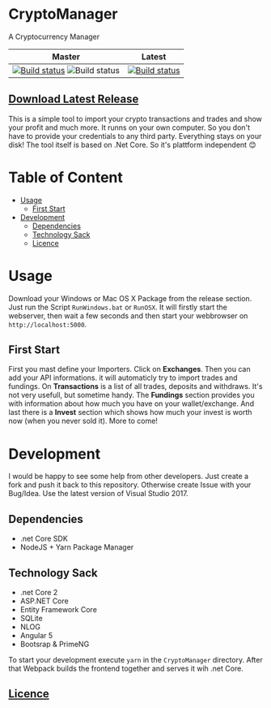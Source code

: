 # CryptoManager
A Cryptocurrency Manager

| Master                                                                                                                                                                        	| Latest                                                                                                                                            	|
|-------------------------------------------------------------------------------------------------------------------------------------------------------------------------------	|---------------------------------------------------------------------------------------------------------------------------------------------------	|
| [![Build status](https://ci.appveyor.com/api/projects/status/j63d7v4wdi4yi0o9/branch/master?svg=true)](https://ci.appveyor.com/project/chwebdude/cryptomanager/branch/master) 	![Build status](https://webdude.visualstudio.com/_apis/public/build/definitions/4959fc14-70a5-4e9b-b324-aa9246ec93a1/16/badge)| [![Build status](https://ci.appveyor.com/api/projects/status/j63d7v4wdi4yi0o9?svg=true)](https://ci.appveyor.com/project/chwebdude/cryptomanager) 	|

## [Download Latest Release](https://github.com/chwebdude/CryptoManager/releases/latest)

This is a simple tool to import your crypto transactions and trades and show your profit and much more. It runns on your own computer. So you don't have to provide your credentials to any third party. Everything stays on your disk!
The tool itself is based on .Net Core. So it's plattform independent :blush:

# Table of Content
- [Usage](#usage)
    - [First Start](#first-start)
- [Development](#development)
    - [Dependencies](#dependencies)
    - [Technology Sack](#technology-sack)
    - [Licence](#licence)

# Usage
Download your Windows or Mac OS X Package from the release section.
Just run the Script ```RunWindows.bat``` or ```RunOSX```. It will firstly start the webserver, then wait a few seconds and then start your webbrowser on ```http://localhost:5000```.
## First Start
First you mast define your Importers. Click on **Exchanges**. Then you can add your API informations. it will automaticly try to import trades and fundings. On **Transactions** is a list of all trades, deposits and withdraws. It's not very usefull, but sometime handy. The **Fundings** section provides you with information about how much you have on your wallet/exchange. And last there is a **Invest** section which shows how much your invest is worth now (when you never sold it). More to come! 


# Development
I would be happy to see some help from other developers. Just create a fork and push it back to this repository. Otherwise create Issue with your Bug/Idea. Use the latest version of Visual Studio 2017.
## Dependencies
- .net Core SDK
- NodeJS + Yarn Package Manager
## Technology Sack
- .net Core 2
- ASP.NET Core
- Entity Framework Core
- SQLite
- NLOG
- Angular 5
- Bootsrap & PrimeNG

To start your development execute ```yarn``` in the ```CryptoManager``` directory. After that Webpack builds the frontend together and serves it wih .net Core.

## [Licence](https://github.com/chwebdude/CryptoManager/blob/master/LICENSE)